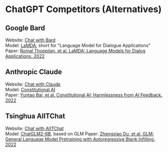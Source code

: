 # ChatGPT Competitors (Alternatives)


## Google Bard
Website: [Chat with Bard](https://bard.google.com/)  
Model: [LaMDA](https://blog.google/technology/ai/lamda/), short for "Language Model for Dialogue Applications"  
Paper: [Romal Thoppilan, et al. LaMDA: Language Models for Dialog Applications. 2022](https://arxiv.org/abs/2201.08239)

## Anthropic Claude
Website: [Chat with Claude](https://claude.ai/chats)  
Model: [Constitutional AI](https://scale.com/blog/chatgpt-vs-claude#What%20is%20%E2%80%9CConstitutional%20AI%E2%80%9D?)  
Paper: [Yuntao Bai, et al. Constitutional AI: Harmlessness from AI Feedback. 2022](https://arxiv.org/abs/2212.08073)  

## Tsinghua AIITChat
Website: [Chat with AIITChat](https://gitclone.com/aiit/chat/)   
Model: [ChatGLM2-6B](https://github.com/THUDM/ChatGLM-6B), based on GLM
Paper: [Zhengxiao Du, et al. GLM: General Language Model Pretraining with Autoregressive Blank Infilling. 2022](https://paperswithcode.com/paper/all-nlp-tasks-are-generation-tasks-a-general)
